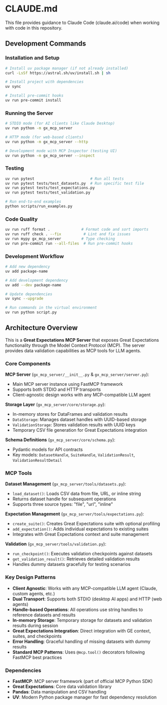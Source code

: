 # CLAUDE.md

This file provides guidance to Claude Code (claude.ai/code) when working with code in this repository.

## Development Commands

### Installation and Setup
```bash
# Install uv package manager (if not already installed)
curl -LsSf https://astral.sh/uv/install.sh | sh

# Install project with dependencies
uv sync

# Install pre-commit hooks
uv run pre-commit install
```

### Running the Server
```bash
# STDIO mode (for AI clients like Claude Desktop)
uv run python -m gx_mcp_server

# HTTP mode (for web-based clients)  
uv run python -m gx_mcp_server --http

# Development mode with MCP Inspector (testing UI)
uv run python -m gx_mcp_server --inspect
```

### Testing
```bash
uv run pytest                         # Run all tests
uv run pytest tests/test_datasets.py  # Run specific test file
uv run pytest tests/test_expectations.py
uv run pytest tests/test_validation.py

# Run end-to-end examples
python scripts/run_examples.py
```

### Code Quality
```bash
uv run ruff format .              # Format code and sort imports
uv run ruff check . --fix          # Lint and fix issues
uv run mypy gx_mcp_server         # Type checking
uv run pre-commit run --all-files  # Run pre-commit hooks
```

### Development Workflow
```bash
# Add new dependency
uv add package-name

# Add development dependency  
uv add --dev package-name

# Update dependencies
uv sync --upgrade

# Run commands in the virtual environment
uv run python script.py
```

## Architecture Overview

This is a **Great Expectations MCP Server** that exposes Great Expectations functionality through the Model Context Protocol (MCP). The server provides data validation capabilities as MCP tools for LLM agents.

### Core Components

**MCP Server** (`gx_mcp_server/__init__.py` & `gx_mcp_server/server.py`):
- Main MCP server instance using FastMCP framework
- Supports both STDIO and HTTP transports
- Client-agnostic design works with any MCP-compatible LLM agent

**Storage Layer** (`gx_mcp_server/core/storage.py`):
- In-memory stores for DataFrames and validation results
- `DataStorage`: Manages dataset handles with UUID-based storage
- `ValidationStorage`: Stores validation results with UUID keys
- Temporary CSV file generation for Great Expectations integration

**Schema Definitions** (`gx_mcp_server/core/schema.py`):
- Pydantic models for API contracts
- Key models: `DatasetHandle`, `SuiteHandle`, `ValidationResult`, `ValidationResultDetail`

### MCP Tools

**Dataset Management** (`gx_mcp_server/tools/datasets.py`):
- `load_dataset()`: Loads CSV data from file, URL, or inline string
- Returns dataset handle for subsequent operations
- Supports three source types: "file", "url", "inline"

**Expectation Management** (`gx_mcp_server/tools/expectations.py`):
- `create_suite()`: Creates Great Expectations suite with optional profiling
- `add_expectation()`: Adds individual expectations to existing suites
- Integrates with Great Expectations context and suite management

**Validation** (`gx_mcp_server/tools/validation.py`):
- `run_checkpoint()`: Executes validation checkpoints against datasets
- `get_validation_result()`: Retrieves detailed validation results
- Handles dummy datasets gracefully for testing scenarios

### Key Design Patterns

- **Client Agnostic**: Works with any MCP-compatible LLM agent (Claude, custom agents, etc.)
- **Dual Transport**: Supports both STDIO (desktop AI apps) and HTTP (web agents)
- **Handle-based Operations**: All operations use string handles to reference datasets and results
- **In-memory Storage**: Temporary storage for datasets and validation results during session
- **Great Expectations Integration**: Direct integration with GE context, suites, and checkpoints
- **Error Handling**: Graceful handling of missing datasets with dummy results
- **Standard MCP Patterns**: Uses `@mcp.tool()` decorators following FastMCP best practices

### Dependencies

- **FastMCP**: MCP server framework (part of official MCP Python SDK)
- **Great Expectations**: Core data validation library
- **Pandas**: Data manipulation and CSV handling
- **UV**: Modern Python package manager for fast dependency resolution